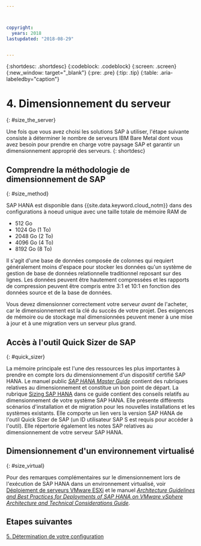 ```yaml
---



copyright:
  years: 2018
lastupdated: "2018-08-29"


---
```


{:shortdesc: .shortdesc}
{:codeblock: .codeblock}
{:screen: .screen}
{:new_window: target="_blank"}
{:pre: .pre}
{:tip: .tip}
{:table: .aria-labeledby="caption"}


# 4. Dimensionnement du serveur
{: #size_the_server}

Une fois que vous avez choisi les solutions SAP à utiliser, l'étape suivante consiste à déterminer le nombre de serveurs IBM Bare Metal dont vous avez besoin pour prendre en charge votre paysage SAP et garantir un dimensionnement approprié des serveurs.
{: shortdesc}

## Comprendre la méthodologie de dimensionnement de SAP
{: #size_method}

SAP HANA est disponible dans {{site.data.keyword.cloud_notm}} dans des configurations à noeud unique avec une taille totale de mémoire RAM de 
  * 512 Go
  * 1024 Go (1 To)
  * 2048 Go (2 To)
  * 4096 Go (4 To)
  * 8192 Go (8 To)
  
Il s'agit d'une base de données composée de colonnes qui requiert généralement moins d'espace pour stocker les données qu'un système de gestion de base de données relationnelle traditionnel reposant sur des lignes. Les données peuvent être hautement compressées et les rapports de compression peuvent être compris entre 3:1 et 10:1 en fonction des données source et de la base de données. 

Vous devez dimensionner correctement votre serveur *avant* de l'acheter, car le dimensionnement est la clé du succès de votre projet. Des exigences de mémoire ou de stockage mal dimensionnées peuvent mener à une mise à jour et à une migration vers un serveur plus grand.

## Accès à l'outil Quick Sizer de SAP
{: #quick_sizer}

La mémoire principale est l'une des ressources les plus importantes à prendre en compte lors du dimensionnement d'un dispositif certifié SAP HANA. Le manuel public [*SAP HANA Master Guide*](https://help.sap.com/doc/e95f6750b0fd10148ea5c6be75016694/2.0.00/en-US/SAP_HANA_Master_Guide_en.pdf) contient des rubriques relatives au dimensionnement et constitue un bon point de départ. La rubrique [Sizing SAP HANA](https://help.sap.com/viewer/eb3777d5495d46c5b2fa773206bbfb46/2.0.00/en-US/d4a122a7bb57101493e3f5ca08e6b039.html) dans ce guide contient des conseils relatifs au dimensionnement de votre système SAP HANA. Elle présente différents scénarios d'installation et de migration pour les nouvelles installations et les systèmes existants. Elle comporte un lien vers la version SAP HANA de l'outil Quick Sizer de SAP (un ID utilisateur SAP S est requis pour accéder à l'outil). Elle répertorie également les notes SAP relatives au dimensionnement de votre serveur SAP HANA. 

## Dimensionnement d'un environnement virtualisé
{: #size_virtual}

Pour des remarques complémentaires sur le dimensionnement lors de l'exécution de SAP HANA dans un environnement virtualisé, voir [Déploiement de serveurs VMware ESXi](/docs/infrastructure/sap-hana/hana-considerations.html#vmware-server) et le manuel [*Architecture Guidelines and Best Practices for Deployments of SAP HANA on VMware vSphere Architecture and Technical Considerations Guide*](https://www.vmware.com/content/dam/digitalmarketing/vmware/en/pdf/whitepaper/sap_hana_on_vmware_vsphere_best_practices_guide-white-paper.pdf).

## Etapes suivantes

 [5. Détermination de votre configuration](/docs/infrastructure/sap-hana/hana-determine-configuration.html)
